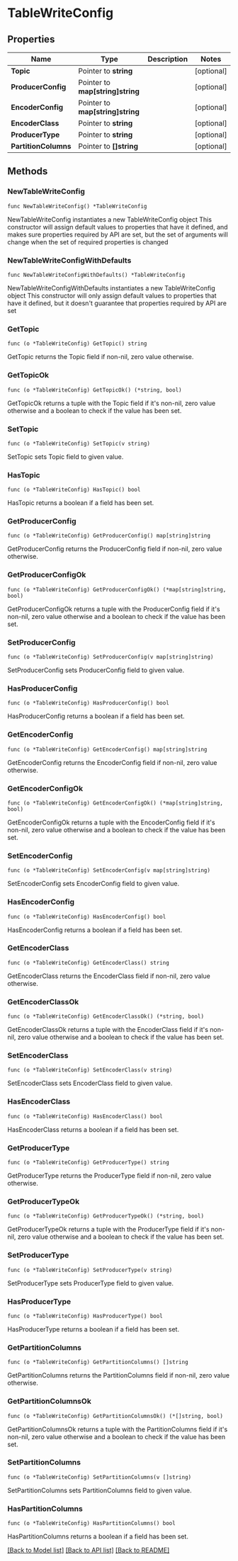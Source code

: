 # TableWriteConfig

## Properties

Name | Type | Description | Notes
------------ | ------------- | ------------- | -------------
**Topic** | Pointer to **string** |  | [optional] 
**ProducerConfig** | Pointer to **map[string]string** |  | [optional] 
**EncoderConfig** | Pointer to **map[string]string** |  | [optional] 
**EncoderClass** | Pointer to **string** |  | [optional] 
**ProducerType** | Pointer to **string** |  | [optional] 
**PartitionColumns** | Pointer to **[]string** |  | [optional] 

## Methods

### NewTableWriteConfig

`func NewTableWriteConfig() *TableWriteConfig`

NewTableWriteConfig instantiates a new TableWriteConfig object
This constructor will assign default values to properties that have it defined,
and makes sure properties required by API are set, but the set of arguments
will change when the set of required properties is changed

### NewTableWriteConfigWithDefaults

`func NewTableWriteConfigWithDefaults() *TableWriteConfig`

NewTableWriteConfigWithDefaults instantiates a new TableWriteConfig object
This constructor will only assign default values to properties that have it defined,
but it doesn't guarantee that properties required by API are set

### GetTopic

`func (o *TableWriteConfig) GetTopic() string`

GetTopic returns the Topic field if non-nil, zero value otherwise.

### GetTopicOk

`func (o *TableWriteConfig) GetTopicOk() (*string, bool)`

GetTopicOk returns a tuple with the Topic field if it's non-nil, zero value otherwise
and a boolean to check if the value has been set.

### SetTopic

`func (o *TableWriteConfig) SetTopic(v string)`

SetTopic sets Topic field to given value.

### HasTopic

`func (o *TableWriteConfig) HasTopic() bool`

HasTopic returns a boolean if a field has been set.

### GetProducerConfig

`func (o *TableWriteConfig) GetProducerConfig() map[string]string`

GetProducerConfig returns the ProducerConfig field if non-nil, zero value otherwise.

### GetProducerConfigOk

`func (o *TableWriteConfig) GetProducerConfigOk() (*map[string]string, bool)`

GetProducerConfigOk returns a tuple with the ProducerConfig field if it's non-nil, zero value otherwise
and a boolean to check if the value has been set.

### SetProducerConfig

`func (o *TableWriteConfig) SetProducerConfig(v map[string]string)`

SetProducerConfig sets ProducerConfig field to given value.

### HasProducerConfig

`func (o *TableWriteConfig) HasProducerConfig() bool`

HasProducerConfig returns a boolean if a field has been set.

### GetEncoderConfig

`func (o *TableWriteConfig) GetEncoderConfig() map[string]string`

GetEncoderConfig returns the EncoderConfig field if non-nil, zero value otherwise.

### GetEncoderConfigOk

`func (o *TableWriteConfig) GetEncoderConfigOk() (*map[string]string, bool)`

GetEncoderConfigOk returns a tuple with the EncoderConfig field if it's non-nil, zero value otherwise
and a boolean to check if the value has been set.

### SetEncoderConfig

`func (o *TableWriteConfig) SetEncoderConfig(v map[string]string)`

SetEncoderConfig sets EncoderConfig field to given value.

### HasEncoderConfig

`func (o *TableWriteConfig) HasEncoderConfig() bool`

HasEncoderConfig returns a boolean if a field has been set.

### GetEncoderClass

`func (o *TableWriteConfig) GetEncoderClass() string`

GetEncoderClass returns the EncoderClass field if non-nil, zero value otherwise.

### GetEncoderClassOk

`func (o *TableWriteConfig) GetEncoderClassOk() (*string, bool)`

GetEncoderClassOk returns a tuple with the EncoderClass field if it's non-nil, zero value otherwise
and a boolean to check if the value has been set.

### SetEncoderClass

`func (o *TableWriteConfig) SetEncoderClass(v string)`

SetEncoderClass sets EncoderClass field to given value.

### HasEncoderClass

`func (o *TableWriteConfig) HasEncoderClass() bool`

HasEncoderClass returns a boolean if a field has been set.

### GetProducerType

`func (o *TableWriteConfig) GetProducerType() string`

GetProducerType returns the ProducerType field if non-nil, zero value otherwise.

### GetProducerTypeOk

`func (o *TableWriteConfig) GetProducerTypeOk() (*string, bool)`

GetProducerTypeOk returns a tuple with the ProducerType field if it's non-nil, zero value otherwise
and a boolean to check if the value has been set.

### SetProducerType

`func (o *TableWriteConfig) SetProducerType(v string)`

SetProducerType sets ProducerType field to given value.

### HasProducerType

`func (o *TableWriteConfig) HasProducerType() bool`

HasProducerType returns a boolean if a field has been set.

### GetPartitionColumns

`func (o *TableWriteConfig) GetPartitionColumns() []string`

GetPartitionColumns returns the PartitionColumns field if non-nil, zero value otherwise.

### GetPartitionColumnsOk

`func (o *TableWriteConfig) GetPartitionColumnsOk() (*[]string, bool)`

GetPartitionColumnsOk returns a tuple with the PartitionColumns field if it's non-nil, zero value otherwise
and a boolean to check if the value has been set.

### SetPartitionColumns

`func (o *TableWriteConfig) SetPartitionColumns(v []string)`

SetPartitionColumns sets PartitionColumns field to given value.

### HasPartitionColumns

`func (o *TableWriteConfig) HasPartitionColumns() bool`

HasPartitionColumns returns a boolean if a field has been set.


[[Back to Model list]](../README.md#documentation-for-models) [[Back to API list]](../README.md#documentation-for-api-endpoints) [[Back to README]](../README.md)


